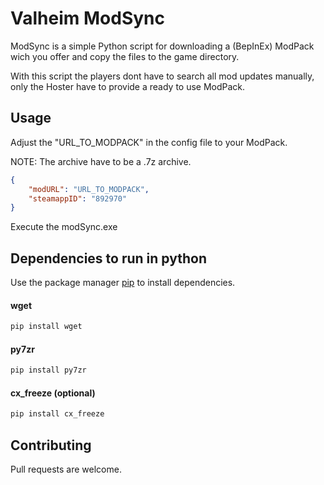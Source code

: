 # Valheim ModSync
ModSync is a simple Python script for downloading a (BepInEx) ModPack wich you offer and copy the files to the game directory.

With this script the players dont have to search all mod updates manually, only the Hoster have to provide a ready to use ModPack.

## Usage

Adjust the "URL_TO_MODPACK" in the config file to your ModPack.

NOTE: The archive have to be a .7z archive. 
```json
{
    "modURL": "URL_TO_MODPACK", 
    "steamappID": "892970"
}
```

Execute the modSync.exe 

## Dependencies to run in python

Use the package manager [pip](https://pip.pypa.io/en/stable/) to install dependencies.

#### wget

```bash
pip install wget
```
#### py7zr

```bash
pip install py7zr
```

#### cx_freeze (optional)

```bash
pip install cx_freeze
```

## Contributing
Pull requests are welcome.
